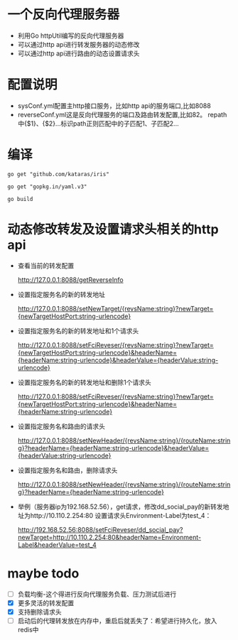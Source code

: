 # 一个反向代理服务器
- 利用Go httpUtil编写的反向代理服务器
- 可以通过http api进行转发服务器的动态修改
- 可以通过http api进行路由的动态设置请求头

# 配置说明
 - sysConf.yml配置主http接口服务，比如http api的服务端口,比如8088
 - reverseConf.yml这是反向代理服务的端口及路由转发配置,比如82。
   repath中{$1}、{$2}...标识path正则匹配中的子匹配1、子匹配2...

# 编译
`go get "github.com/kataras/iris"`

`go get "gopkg.in/yaml.v3"`

`go build`

# 动态修改转发及设置请求头相关的http api
- 查看当前的转发配置

  http://127.0.0.1:8088/getReverseInfo
- 设置指定服务名的新的转发地址
  
  http://127.0.0.1:8088/setNewTarget/{revsName:string}?newTarget={newTargetHostPort:string-urlencode}
- 设置指定服务名的新的转发地址和1个请求头
  
  http://127.0.0.1:8088/setFciReveser/{revsName:string}?newTarget={newTargetHostPort:string-urlencode}&headerName={headerName:string-urlencode}&headerValue={headerValue:string-urlencode}
- 设置指定服务名的新的转发地址和删除1个请求头
  
  http://127.0.0.1:8088/setFciReveser/{revsName:string}?newTarget={newTargetHostPort:string-urlencode}&headerName={headerName:string-urlencode}
- 设置指定服务名和路由的请求头

  http://127.0.0.1:8088/setNewHeader/{revsName:string}/{routeName:string}?headerName={headerName:string-urlencode}&headerValue={headerValue:string-urlencode}
- 设置指定服务名和路由，删除请求头

  http://127.0.0.1:8088/setNewHeader/{revsName:string}/{routeName:string}?headerName={headerName:string-urlencode}
  
- 举例（服务器ip为192.168.52.56），get请求，修改dd_social_pay的新转发地址为http://10.110.2.254:80 设置请求头Environment-Label为test_4：
  
  http://192.168.52.56:8088/setFciReveser/dd_social_pay?newTarget=http://10.110.2.254:80&headerName=Environment-Label&headerValue=test_4
  

# maybe todo
- [ ] 负载均衡-这个得进行反向代理服务负载、压力测试后进行
- [X] 更多灵活的转发配置
- [X] 支持删除请求头
- [ ] 启动后的代理转发放在内存中，重启后就丢失了：希望进行持久化，放入redis中
